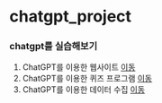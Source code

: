 # chatgpt_project
### chatgpt를 실습해보기
 1. ChatGPT를 이용한 웹사이트 [이동](GPT_Web/myhome.html)
 2. ChatGPT를 이용한 퀴즈 프로그램 [이동](GPT_Quiz/quiz.py)
 3. ChatGPT를 이용한 데이터 수집 [이동](GPT_acquisition/20230508_gicon.ipynb)

